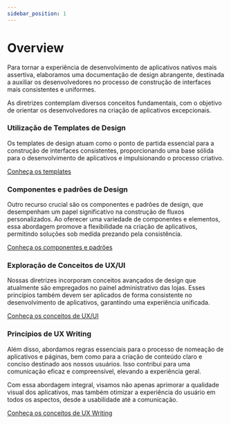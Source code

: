 ```yaml
---
sidebar_position: 1
---
```


# Overview

Para tornar a experiência de desenvolvimento de aplicativos nativos mais assertiva, elaboramos uma documentação de design abrangente, destinada a auxiliar os desenvolvedores no processo de construção de interfaces mais consistentes e uniformes.

As diretrizes contemplam diversos conceitos fundamentais, com o objetivo de orientar os desenvolvedores na criação de aplicativos excepcionais.

### Utilização de Templates de Design
Os templates de design atuam como o ponto de partida essencial para a construção de interfaces consistentes, proporcionando uma base sólida para o desenvolvimento de aplicativos e impulsionando o processo criativo.

[Conheça os templates](./template-usage.md)

### Componentes e padrões de Design
Outro recurso crucial são os componentes e padrões de design, que desempenham um papel significativo na construção de fluxos personalizados. Ao oferecer uma variedade de componentes e elementos, essa abordagem promove a flexibilidade na criação de aplicativos, permitindo soluções sob medida prezando pela consistência.

[Conheça os componentes e padrões](./component-usage.md)

### Exploração de Conceitos de UX/UI
Nossas diretrizes incorporam conceitos avançados de design que atualmente são empregados no painel administrativo das lojas. Esses princípios também devem ser aplicados de forma consistente no desenvolvimento de aplicativos, garantindo uma experiência unificada.

[Conheça os conceitos de UX/UI](./concept-usage.md)

### Princípios de UX Writing
Além disso, abordamos regras essenciais para o processo de nomeação de aplicativos e páginas, bem como para a criação de conteúdo claro e conciso destinado aos nossos usuários. Isso contribui para uma comunicação eficaz e compreensível, elevando a experiência geral.

Com essa abordagem integral, visamos não apenas aprimorar a qualidade visual dos aplicativos, mas também otimizar a experiência do usuário em todos os aspectos, desde a usabilidade até a comunicação.

[Conheça os conceitos de UX Writing](./ux-writing-usage.md)